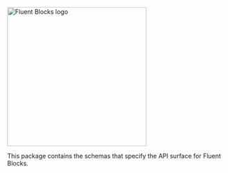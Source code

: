<img alt="Fluent Blocks logo" src="https://cdn.jsdelivr.net/gh/OfficeDev/fluent-blocks@main/packages/react-blocks/.storybook/public/brandImage.svg" width="320" />

This package contains the schemas that specify the API surface for Fluent Blocks.
